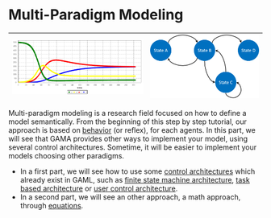 # Multi-Paradigm Modeling

|![images/multiParadigmModeling/equation.png](resources/images/multiParadigmModeling/equation.png)|![images/fsm.png](resources/images/multiParadigmModeling/fsm.png)|
|---|---|

Multi-paradigm modeling is a research field focused on how to define a model semantically. From the beginning of this step by step tutorial, our approach is based on [behavior](DefiningActionsAndBehaviors#behaviors) (or reflex), for each agents. In this part, we will see that GAMA provides other ways to implement your model, using several control architectures. Sometime, it will be easier to implement your models choosing other paradigms.

* In a first part, we will see how to use some [control architectures](ControlArchitecture) which already exist in GAML, such as [finite state machine architecture](ControlArchitecture#finite-state-machine), [task based architecture](ControlArchitecture#task-based) or [user control architecture](#user-control-architecture).
* In a second part, we will see an other approach, a math approach, through [equations](Equations). 